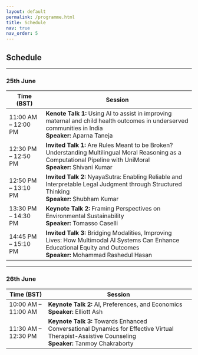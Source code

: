 ```yaml
---
layout: default
permalink: /programme.html
title: Schedule
nav: true
nav_order: 5
---
```


## Schedule

---

### **25th June**

<table class="schedule-table">
  <thead>
    <tr>
      <th style="text-align:center;">Time (BST)</th>
      <th style="text-align:center;">Session</th>
    </tr>
  </thead>
  <tbody>
    <tr>
      <td>11:00 AM – 12:00 PM</td>
      <td><strong>Kenote Talk 1:</strong> Using AI to assist in improving maternal and child health outcomes in underserved communities in India<br><strong>Speaker:</strong> Aparna Taneja</td>
    </tr>
    <tr>
      <td>12:30 PM – 12:50 PM</td>
      <td><strong>Invited Talk 1:</strong> Are Rules Meant to be Broken? Understanding Multilingual Moral Reasoning as a Computational Pipeline with UniMoral<br><strong>Speaker:</strong> Shivani Kumar</td>
    </tr>
    <tr>
      <td>12:50 PM – 13:10 PM</td>
      <td><strong>Invited Talk 2:</strong> NyayaSutra: Enabling Reliable and Interpretable Legal Judgment through Structured Thinking<br><strong>Speaker:</strong> Shubham Kumar</td>
    </tr>
    <tr>
      <td>13:30 PM – 14:30 PM</td>
      <td><strong>Keynote Talk 2:</strong> Framing Perspectives on Environmental Sustainability<br><strong>Speaker:</strong> Tomasso Caselli</td>
    </tr>
     <tr>
      <td>14:45 PM – 15:10 PM</td>
      <td><strong>Invited Talk 3:</strong> Bridging Modalities, Improving Lives: How Multimodal AI Systems Can Enhance Educational Equity and Outcomes<br><strong>Speaker:</strong> Mohammad Rashedul Hasan</td>
    </tr>
  </tbody>
</table>

---

### **26th June**

<table class="schedule-table">
  <thead>
    <tr>
      <th style="text-align:center;">Time (BST)</th>
      <th style="text-align:center;">Session</th>
    </tr>
  </thead>
  <tbody>
    <tr>
      <td>10:00 AM – 11:00 AM</td>
      <td><strong>Keynote Talk 2:</strong> AI, Preferences, and Economics<br><strong>Speaker:</strong> Elliott Ash</td>
    </tr>
    <tr>
      <td>11:30 AM – 12:30 PM</td>
      <td><strong>Keynote Talk 3:</strong> Towards Enhanced Conversational Dynamics for Effective Virtual Therapist-Assistive Counseling<br><strong>Speaker:</strong> Tanmoy Chakraborty</td>
    </tr>
  </tbody>
</table>

<!-- [back](./) -->
